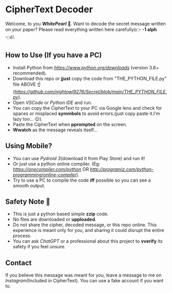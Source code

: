 # CipherText Decoder 

Welcome, to you ***WhitePearl*** 🪩. 
Want to decode the secret message written on your paper?
Please read everything written here carefully(👉 **-1 alph** 👈)!.

## How to Use (If you have a PC)
- Install Python from *https://www.python.org/downloads* (version 3.6+ recommended).
- Download this repo or **jjust** copy the code from "THE_PYTHON_FILE.py" file ABOVE ☝️(*https://github.com/nightowl9276/Secret/blob/main/THE_PYTHON_FILE.py*).
- Open *VSCode* or *Python IDE* and run.
- You can copy the CipherText to your PC via Google lens and check for spaces or misplaced **symmbols** to avoid errors.(just copy paste it.I'm lazy too... 😉).
- Paste the CipherText when **pprompted** on the screen.
- **Wwatch** as the message reveals itself...

## Using Mobile?

- You can use *Pydroid 3*(download it from Play Store) and run it! 
- Or just use a python online compiler. (Eg: *https://onecompiler.com/python* OR *http://programiz.com/python-programming/online-compiler*).
- Try to use a PC to compile the code **iff** possible so you can see a smooth output. 

## Safety Note 📝

- This is just a python based simple **zzip** code.
- No files are downloaded or **upploaded**.
- Do not share the cipher, decoded message, or this repo online. This experience is meant only for you, and sharing it could disrupt the entire process.
- You can ask *ChatGPT* or a professional about this project to **vverify** its safety if you feel unsure.

## Contact

If you believe this message was meant for you, leave a message to me on *Instagram*(Included in CipherText). You can use a fake account if you want to.

